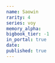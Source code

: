 ```yaml
---
name: Saowin
rarity: 4
series: voy
memory_alpha:
bigbook_tier: -1
in_portal: true
date:
published: true
---
```



